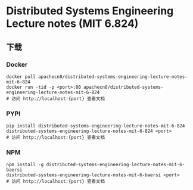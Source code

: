 # Distributed Systems Engineering Lecture notes (MIT 6.824)

## 下载

### Docker

```
docker pull apachecn0/distributed-systems-engineering-lecture-notes-mit-6-824
docker run -tid -p <port>:80 apachecn0/distributed-systems-engineering-lecture-notes-mit-6-824
# 访问 http://localhost:{port} 查看文档
```

### PYPI

```
pip install distributed-systems-engineering-lecture-notes-mit-6-824
distributed-systems-engineering-lecture-notes-mit-6-824 <port>
# 访问 http://localhost:{port} 查看文档
```

### NPM

```
npm install -g distributed-systems-engineering-lecture-notes-mit-6-baersi
distributed-systems-engineering-lecture-notes-mit-6-baersi <port>
# 访问 http://localhost:{port} 查看文档
```
